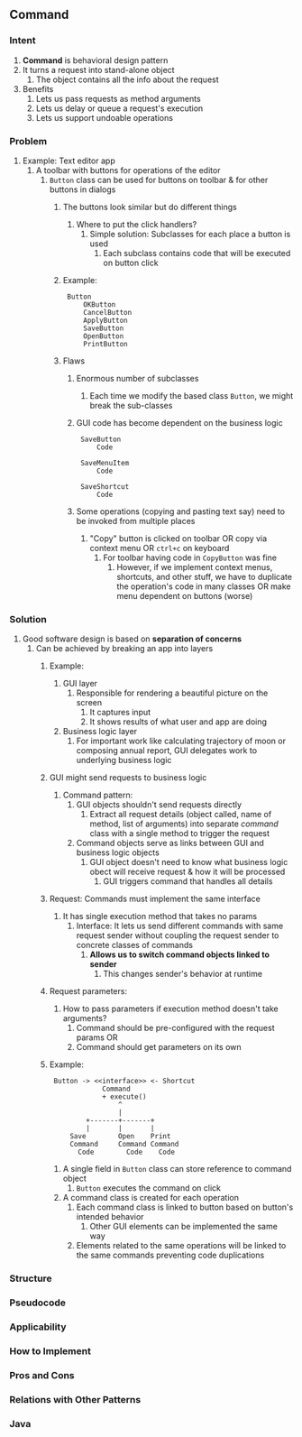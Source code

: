 ## Command ##
### Intent ###
1. **Command** is behavioral design pattern
2. It turns a request into stand-alone object
	1. The object contains all the info about the request
3. Benefits
	1. Lets us pass requests as method arguments
	2. Lets us delay or queue a request's execution
	3. Lets us support undoable operations

### Problem ###
1. Example: Text editor app
	1. A toolbar with buttons for operations of the editor
		1. `Button` class can be used for buttons on toolbar & for other buttons in dialogs
			1. The buttons look similar but do different things
				1. Where to put the click handlers?
					1. Simple solution: Subclasses for each place a button is used
						1. Each subclass contains code that will be executed on button click
			2. Example:

					Button
						OKButton
						CancelButton
						ApplyButton
						SaveButton
						OpenButton
						PrintButton
			3. Flaws
				1. Enormous number of subclasses
					1. Each time we modify the based class `Button`, we might break the sub-classes
				2. GUI code has become dependent on the business logic

						SaveButton
							Code

						SaveMenuItem
							Code

						SaveShortcut
							Code

				3. Some operations (copying and pasting text say) need to be invoked from multiple places
					1. "Copy" button is clicked on toolbar OR copy via context menu OR `ctrl+c` on keyboard
						1. For toolbar having code in `CopyButton` was fine
							1. However, if we implement context menus, shortcuts, and other stuff, we have to duplicate the operation's code in many classes OR make menu dependent on buttons (worse) 

### Solution ###
1. Good software design is based on **separation of concerns**
	1. Can be achieved by breaking an app into layers
		1. Example:
			1. GUI layer
				1. Responsible for rendering a beautiful picture on the screen
					1. It captures input
					2. It shows results of what user and app are doing
			2. Business logic layer
				1. For important work like calculating trajectory of moon or composing annual report, GUI delegates work to underlying business logic
		2. GUI might send requests to business logic
			1. Command pattern:
				1. GUI objects shouldn't send requests directly
					1. Extract all request details (object called, name of method, list of arguments) into separate *command* class with a single method to trigger the request
				2. Command objects serve as links between GUI and business logic objects
					1. GUI object doesn't need to know what business logic obect will receive request & how it will be processed
						1. GUI triggers command that handles all details
		3. Request: Commands must implement the same interface
			1. It has single execution method that takes no params
				1. Interface: It lets us send different commands with same request sender without coupling the request sender to concrete classes of commands
					1. **Allows us to switch command objects linked to sender**
						1. This changes sender's behavior at runtime
		4. Request parameters:
			1. How to pass parameters if execution method doesn't take arguments?
				1. Command should be pre-configured with the request params OR
				2. Command should get parameters on its own
		5. Example:

				Button -> <<interface>> <- Shortcut
							Command
							+ execute()
								^
								|
						+-------+-------+
						|		|		|
					Save		Open	Print
					Command		Command	Command
					  Code		  Code	  Code

			1. A single field in `Button` class can store reference to command object
				1. `Button` executes the command on click
			2. A command class is created for each operation
				1. Each command class is linked to button based on button's intended behavior
					1. Other GUI elements can be implemented the same way
				2. Elements related to the same operations will be linked to the same commands preventing code duplications

### Structure ###


### Pseudocode ###
### Applicability ###
### How to Implement ###
### Pros and Cons ###
### Relations with Other Patterns ###
### Java ###